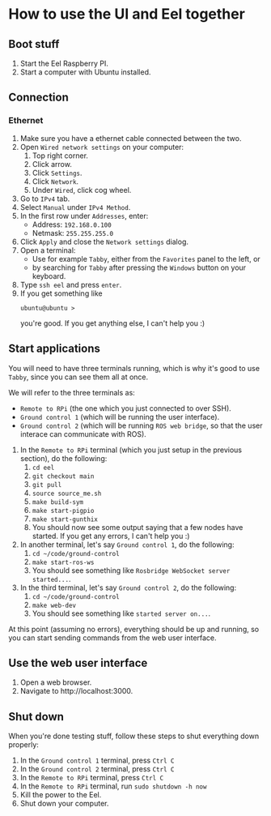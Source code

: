# How to use the UI and Eel together

## Boot stuff

1. Start the Eel Raspberry PI.
1. Start a computer with Ubuntu installed.

## Connection

### Ethernet

1. Make sure you have a ethernet cable connected between the two.
1. Open `Wired network settings` on your computer:
   1. Top right corner.
   1. Click arrow.
   1. Click `Settings`.
   1. Click `Network`.
   1. Under `Wired`, click cog wheel.
1. Go to `IPv4` tab.
1. Select `Manual` under `IPv4 Method`.
1. In the first row under `Addresses`, enter:
   - Address: `192.168.0.100`
   - Netmask: `255.255.255.0`
1. Click `Apply` and close the `Network settings` dialog.
1. Open a terminal:
   - Use for example `Tabby`, either from the `Favorites` panel to the left, or
   - by searching for `Tabby` after pressing the `Windows` button on your keyboard.
1. Type `ssh eel` and press `enter`.
1. If you get something like
   ```
   ubuntu@ubuntu >
   ```
   you're good. If you get anything else, I can't help you :)

## Start applications

You will need to have three terminals running, which is why it's good to use `Tabby`, since you can see them all at once.

We will refer to the three terminals as:

- `Remote to RPi` (the one which you just connected to over SSH).
- `Ground control 1` (which will be running the user interface).
- `Ground control 2` (which will be running `ROS web bridge`, so that the user interace can communicate with ROS).

1. In the `Remote to RPi` terminal (which you just setup in the previous section), do the following:
   1. `cd eel`
   1. `git checkout main`
   1. `git pull`
   1. `source source_me.sh`
   1. `make build-sym`
   1. `make start-pigpio`
   1. `make start-gunthix`
   1. You should now see some output saying that a few nodes have started. If you get any errors, I can't help you :)
1. In another terminal, let's say `Ground control 1`, do the following:
   1. `cd ~/code/ground-control`
   1. `make start-ros-ws`
   1. You should see something like `Rosbridge WebSocket server started...`.
1. In the third terminal, let's say `Ground control 2`, do the following:
   1. `cd ~/code/ground-control`
   1. `make web-dev`
   1. You should see something like `started server on...`.

At this point (assuming no errors), everything should be up and running, so you can start sending commands from the web user interface.

## Use the web user interface

1. Open a web browser.
1. Navigate to http://localhost:3000.

## Shut down

When you're done testing stuff, follow these steps to shut everything down properly:

1. In the `Ground control 1` terminal, press `Ctrl C`
1. In the `Ground control 2` terminal, press `Ctrl C`
1. In the `Remote to RPi` terminal, press `Ctrl C`
1. In the `Remote to RPi` terminal, run `sudo shutdown -h now`
1. Kill the power to the Eel.
1. Shut down your computer.
